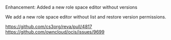 Enhancement: Added a new role space editor without versions

We add a new role space editor without list and restore version permissions.


https://github.com/cs3org/reva/pull/4817  
https://github.com/owncloud/ocis/issues/9699
